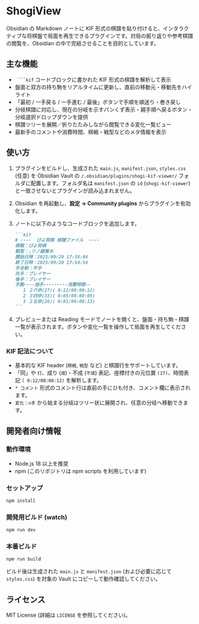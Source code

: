 # ShogiView

Obsidian の Markdown ノートに KIF 形式の棋譜を貼り付けると、インタラクティブな将棋盤で局面を再生できるプラグインです。対局の振り返りや参考棋譜の閲覧を、Obsidian の中で完結させることを目的としています。

## 主な機能

- ` ```kif` コードブロックに書かれた KIF 形式の棋譜を解析して表示
- 盤面と双方の持ち駒をリアルタイムに更新し、直前の移動元・移動先をハイライト
- 「最初 / 一手戻る / 一手進む / 最後」ボタンで手順を順送り・巻き戻し
- 分岐棋譜に対応し、現在の分岐を示すパンくず表示・親手順へ戻るボタン・分岐選択ドロップダウンを提供
- 棋譜ツリーを展開／折りたたみしながら閲覧できる変化一覧ビュー
- 最新手のコメントや消費時間、棋戦・戦型などのメタ情報を表示

## 使い方

1. プラグインをビルドし、生成された `main.js`, `manifest.json`, `styles.css` (任意) を Obsidian Vault の `/.obsidian/plugins/shogi-kif-viewer/` フォルダに配置します。フォルダ名は `manifest.json` の `id` (`shogi-kif-viewer`) と一致させないとプラグインが読み込まれません。
2. Obsidian を再起動し、**設定 → Community plugins** からプラグインを有効化します。
3. ノートに以下のようなコードブロックを追加します。

   ````markdown
   ```kif
   # ----  ぴよ将棋 棋譜ファイル  ----
   棋戦：ぴよ将棋
   戦型：△ツノ銀雁木
   開始日時：2025/09/20 17:38:04
   終了日時：2025/09/20 17:54:54
   手合割：平手
   先手：プレイヤー
   後手：プレイヤー
   手数----指手---------消費時間--
      1 ２六歩(27)( 0:12/00:00:12)
      2 ３四歩(33)( 0:05/00:00:05)
      3 ２五歩(26)( 0:01/00:00:13)
   ```
   ````

4. プレビューまたは Reading モードでノートを開くと、盤面・持ち駒・棋譜一覧が表示されます。ボタンや変化一覧を操作して局面を再生してください。

### KIF 記法について

- 基本的な KIF header (`棋戦`, `戦型` など) と棋譜行をサポートしています。
- 「同」や `打`、成り (`成`)・不成 (`不成`) 表記、座標付きの元位置 `(27)`、時間表記 `( 0:12/00:00:12)` を解析します。
- `* コメント` 形式のコメント行は直前の手にひも付き、コメント欄に表示されます。
- `変化：n手` から始まる分岐はツリー状に展開され、任意の分岐へ移動できます。

## 開発者向け情報

### 動作環境

- Node.js 18 以上を推奨
- npm (このリポジトリは npm scripts を利用しています)

### セットアップ

```bash
npm install
```

### 開発用ビルド (watch)

```bash
npm run dev
```

### 本番ビルド

```bash
npm run build
```

ビルド後は生成された `main.js` と `manifest.json` (および必要に応じて `styles.css`) を対象の Vault にコピーして動作確認してください。

## ライセンス

MIT License (詳細は `LICENSE` を参照してください)。
